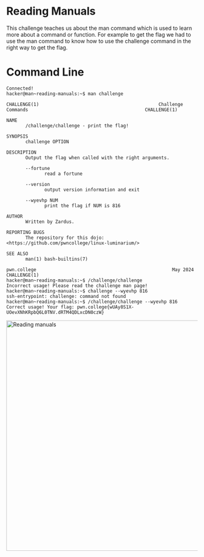 # Reading Manuals
This challenge teaches us about the man command which is used to learn more about a command or function. For example to get the flag we had to use the man command to know how to
use the challenge command in the right way to get the flag.
# Command Line
```
Connected!
hacker@man~reading-manuals:~$ man challenge

CHALLENGE(1)                                            Challenge Commands                                           CHALLENGE(1)

NAME
       /challenge/challenge - print the flag!

SYNOPSIS
       challenge OPTION

DESCRIPTION
       Output the flag when called with the right arguments.

       --fortune
              read a fortune

       --version
              output version information and exit

       --wyevhp NUM
              print the flag if NUM is 816

AUTHOR
       Written by Zardus.

REPORTING BUGS
       The repository for this dojo: <https://github.com/pwncollege/linux-luminarium/>

SEE ALSO
       man(1) bash-builtins(7)

pwn.college                                                  May 2024                                                CHALLENGE(1)
hacker@man~reading-manuals:~$ /challenge/challenge
Incorrect usage! Please read the challenge man page!
hacker@man~reading-manuals:~$ challenge --wyevhp 816
ssh-entrypoint: challenge: command not found
hacker@man~reading-manuals:~$ /challenge/challenge --wyevhp 816
Correct usage! Your flag: pwn.college{wUAy8S1X-UOevXNhKRpbQ6L0TNV.dRTM4QDLxcDN0czW}
```
<img width="605" alt="Reading manuals" src="https://github.com/user-attachments/assets/3a066725-80fd-45cf-b811-a567a1306f38">
